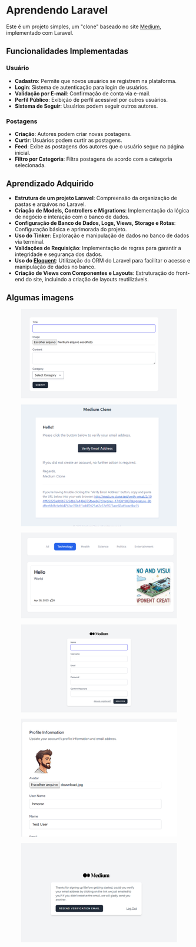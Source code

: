 # Aprendendo Laravel

Este é um projeto simples, um "clone" baseado no site [Medium](https://medium.com/), implementado com Laravel.

## Funcionalidades Implementadas

### **Usuário**
- **Cadastro**: Permite que novos usuários se registrem na plataforma.
- **Login**: Sistema de autenticação para login de usuários.
- **Validação por E-mail**: Confirmação de conta via e-mail.
- **Perfil Público**: Exibição de perfil acessível por outros usuários.
- **Sistema de Seguir**: Usuários podem seguir outros autores.

### **Postagens**
- **Criação**: Autores podem criar novas postagens.
- **Curtir**: Usuários podem curtir as postagens.
- **Feed**: Exibe as postagens dos autores que o usuário segue na página inicial.
- **Filtro por Categoria**: Filtra postagens de acordo com a categoria selecionada.

## Aprendizado Adquirido

- **Estrutura de um projeto Laravel**: Compreensão da organização de pastas e arquivos no Laravel.
- **Criação de Models, Controllers e Migrations**: Implementação da lógica de negócio e interação com o banco de dados.
- **Configuração de Banco de Dados, Logs, Views, Storage e Rotas**: Configuração básica e aprimorada do projeto.
- **Uso do Tinker**: Exploração e manipulação de dados no banco de dados via terminal.
- **Validações de Requisição**: Implementação de regras para garantir a integridade e segurança dos dados.
- **Uso do [Eloquent](https://laravel.com/docs/12.x/eloquent)**: Utilização do ORM do Laravel para facilitar o acesso e manipulação de dados no banco.
- **Criação de Views com Componentes e Layouts**: Estruturação do front-end do site, incluindo a criação de layouts reutilizáveis.

## Algumas imagens

<figure>
  <img src=".repository/criacao_postagem.png" alt="Texto alternativo">
  
</figure>

<figure>
  <img src=".repository/email.png" alt="Texto alternativo">
  
</figure>


<figure>
  <img src=".repository/pagina_inicial_com_postagem.png" alt="Texto alternativo">
  
</figure>


<figure>
  <img src=".repository/tela_criacao_acordo.png" alt="Texto alternativo">
  
</figure>

<figure>
  <img src=".repository/tela_edit_perfil.png" alt="Texto alternativo">
  
</figure>

<figure>
  <img src=".repository/tela_verificacao_email.png" alt="Texto alternativo">
  
</figure>

